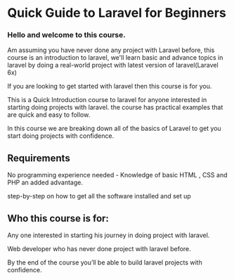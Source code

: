 # Quick Guide to Laravel for Beginners


### Hello and welcome to this course.

Am assuming you have never done any project with Laravel before, this course is an introduction to laravel, we'll learn basic and advance topics in laravel by doing a real-world project with latest version of laravel(Laravel 6x)

If you are looking to get started with laravel then this course is for you.

This is a Quick Introduction course to laravel for anyone interested in starting doing projects with laravel. the course has practical examples that are quick and easy to follow.

In this course we are breaking down all of the basics of Laravel to get you start doing projects with confidence.

## Requirements

No programming experience needed - Knowledge of basic HTML , CSS and PHP an added advantage.

step-by-step on how to get all the software installed and set up

## Who this course is for:

Any one interested in starting his journey in doing project with laravel.

Web developer who has never done project with laravel before.

By the end of the course you’ll be able to build laravel projects with confidence.
